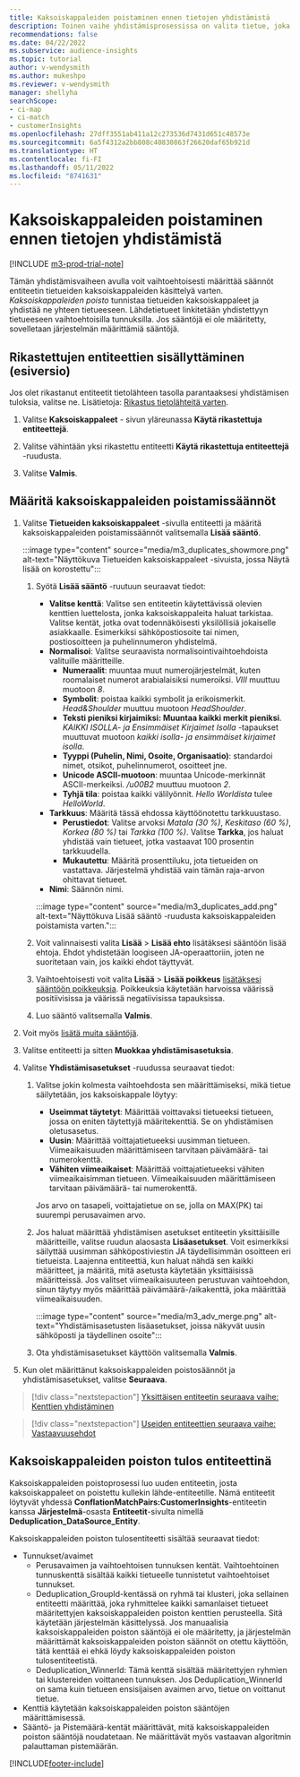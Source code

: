 ```yaml
---
title: Kaksoiskappaleiden poistaminen ennen tietojen yhdistämistä
description: Toinen vaihe yhdistämisprosessissa on valita tietue, joka tallennetaan, kun kaksoiskappaleita löytyy.
recommendations: false
ms.date: 04/22/2022
ms.subservice: audience-insights
ms.topic: tutorial
author: v-wendysmith
ms.author: mukeshpo
ms.reviewer: v-wendysmith
manager: shellyha
searchScope:
- ci-map
- ci-match
- customerInsights
ms.openlocfilehash: 27dff3551ab411a12c273536d7431d651c48573e
ms.sourcegitcommit: 6a5f4312a2bb808c40830863f26620daf65b921d
ms.translationtype: HT
ms.contentlocale: fi-FI
ms.lasthandoff: 05/11/2022
ms.locfileid: "8741631"
---
```

# <a name="remove-duplicates-before-unifying-data"></a>Kaksoiskappaleiden poistaminen ennen tietojen yhdistämistä

[!INCLUDE [m3-prod-trial-note](includes/m3-prod-trial-note.md)]

Tämän yhdistämisvaiheen avulla voit vaihtoehtoisesti määrittää säännöt entiteetin tietueiden kaksoiskappaleiden käsittelyä varten. *Kaksoiskappaleiden poisto* tunnistaa tietueiden kaksoiskappaleet ja yhdistää ne yhteen tietueeseen. Lähdetietueet linkitetään yhdistettyyn tietueeseen vaihtoehtoisilla tunnuksilla. Jos sääntöjä ei ole määritetty, sovelletaan järjestelmän määrittämiä sääntöjä.

## <a name="include-enriched-entities-preview"></a>Rikastettujen entiteettien sisällyttäminen (esiversio)

Jos olet rikastanut entiteetit tietolähteen tasolla parantaaksesi yhdistämisen tuloksia, valitse ne. Lisätietoja: [Rikastus tietolähteitä varten](data-sources-enrichment.md).

1. Valitse **Kaksoiskappaleet** - sivun yläreunassa **Käytä rikastettuja entiteettejä**.

1. Valitse vähintään yksi rikastettu entiteetti **Käytä rikastettuja entiteettejä** -ruudusta.

1. Valitse **Valmis**.

## <a name="define-deduplication-rules"></a>Määritä kaksoiskappaleiden poistamissäännöt

1. Valitse **Tietueiden kaksoiskappaleet** -sivulla entiteetti ja määritä kaksoiskappaleiden poistamissäännöt valitsemalla **Lisää sääntö**.

   :::image type="content" source="media/m3_duplicates_showmore.png" alt-text="Näyttökuva Tietueiden kaksoiskappaleet -sivuista, jossa Näytä lisää on korostettu":::

   1. Syötä **Lisää sääntö** -ruutuun seuraavat tiedot:
      - **Valitse kenttä**: Valitse sen entiteetin käytettävissä olevien kenttien luettelosta, jonka kaksoiskappaleita haluat tarkistaa. Valitse kentät, jotka ovat todennäköisesti yksilöllisiä jokaiselle asiakkaalle. Esimerkiksi sähköpostiosoite tai nimen, postiosoitteen ja puhelinnumeron yhdistelmä.
      - **Normalisoi**: Valitse seuraavista normalisointivaihtoehdoista valituille määritteille.
        - **Numeraalit**: muuntaa muut numerojärjestelmät, kuten roomalaiset numerot arabialaisiksi numeroiksi. *VIII* muuttuu muotoon *8*.
        - **Symbolit**: poistaa kaikki symbolit ja erikoismerkit. *Head&Shoulder* muuttuu muotoon *HeadShoulder*.
        - **Teksti pieniksi kirjaimiksi: Muuntaa kaikki merkit pieniksi**. *KAIKKI ISOLLA- ja Ensimmäiset Kirjaimet Isolla* -tapaukset muuttuvat muotoon *kaikki isolla- ja ensimmäiset kirjaimet isolla*.
        - **Tyyppi (Puhelin, Nimi, Osoite, Organisaatio)**: standardoi nimet, otsikot, puhelinnumerot, osoitteet jne.
        - **Unicode ASCII-muotoon**: muuntaa Unicode-merkinnät ASCII-merkeiksi. */u00B2* muuttuu muotoon *2*.
        - **Tyhjä tila**: poistaa kaikki välilyönnit. *Hello Worldista* tulee *HelloWorld*.
      - **Tarkkuus**: Määritä tässä ehdossa käyttöönotettu tarkkuustaso.
        - **Perustiedot**: Valitse arvoksi *Matala (30 %)*, *Keskitaso (60 %)*, *Korkea (80 %)* tai *Tarkka (100 %)*. Valitse **Tarkka**, jos haluat yhdistää vain tietueet, jotka vastaavat 100 prosentin tarkkuudella.
        - **Mukautettu**: Määritä prosenttiluku, jota tietueiden on vastattava. Järjestelmä yhdistää vain tämän raja-arvon ohittavat tietueet.
      - **Nimi**: Säännön nimi.

      :::image type="content" source="media/m3_duplicates_add.png" alt-text="Näyttökuva Lisää sääntö -ruudusta kaksoiskappaleiden poistamista varten.":::

   1. Voit valinnaisesti valita **Lisää** > **Lisää ehto** lisätäksesi sääntöön lisää ehtoja. Ehdot yhdistetään loogiseen JA-operaattoriin, joten ne suoritetaan vain, jos kaikki ehdot täyttyvät.

   1. Vaihtoehtoisesti voit valita **Lisää** > **Lisää poikkeus** [lisätäksesi sääntöön poikkeuksia](match-entities.md#add-exceptions-to-a-rule). Poikkeuksia käytetään harvoissa väärissä positiivisissa ja väärissä negatiivisissa tapauksissa.

   1. Luo sääntö valitsemalla **Valmis**.

1. Voit myös [lisätä muita sääntöjä](#define-deduplication-rules).

1. Valitse entiteetti ja sitten **Muokkaa yhdistämisasetuksia**.

1. Valitse **Yhdistämisasetukset** -ruudussa seuraavat tiedot:
   1. Valitse jokin kolmesta vaihtoehdosta sen määrittämiseksi, mikä tietue säilytetään, jos kaksoiskappale löytyy:
      - **Useimmat täytetyt**: Määrittää voittavaksi tietueeksi tietueen, jossa on eniten täytettyjä määritekenttiä. Se on yhdistämisen oletusasetus.
      - **Uusin**: Määrittää voittajatietueeksi uusimman tietueen. Viimeaikaisuuden määrittämiseen tarvitaan päivämäärä- tai numerokenttä.
      - **Vähiten viimeaikaiset**: Määrittää voittajatietueeksi vähiten viimeaikaisimman tietueen. Viimeaikaisuuden määrittämiseen tarvitaan päivämäärä- tai numerokenttä.
      
      Jos arvo on tasapeli, voittajatietue on se, jolla on MAX(PK) tai suurempi perusavaimen arvo.
      
   1. Jos haluat määrittää yhdistämisen asetukset entiteetin yksittäisille määritteille, valitse ruudun alaosasta **Lisäasetukset**. Voit esimerkiksi säilyttää uusimman sähköpostiviestin JA täydellisimmän osoitteen eri tietueista. Laajenna entiteettiä, kun haluat nähdä sen kaikki määritteet, ja määritä, mitä asetusta käytetään yksittäisissä määritteissä. Jos valitset viimeaikaisuuteen perustuvan vaihtoehdon, sinun täytyy myös määrittää päivämäärä-/aikakenttä, joka määrittää viimeaikaisuuden.

      :::image type="content" source="media/m3_adv_merge.png" alt-text="Yhdistämisasetusten lisäasetukset, joissa näkyvät uusin sähköposti ja täydellinen osoite":::

   1. Ota yhdistämisasetukset käyttöön valitsemalla **Valmis**.

1. Kun olet määrittänut kaksoiskappaleiden poistosäännöt ja yhdistämisasetukset, valitse **Seuraava**.
  
> [!div class="nextstepaction"]
> [Yksittäisen entiteetin seuraava vaihe: Kenttien yhdistäminen](merge-entities.md)

> [!div class="nextstepaction"]
> [Useiden entiteettien seuraava vaihe: Vastaavuusehdot](match-entities.md)

## <a name="deduplication-output-as-an-entity"></a>Kaksoiskappaleiden poiston tulos entiteettinä

Kaksoiskappaleiden poistoprosessi luo uuden entiteetin, josta kaksoiskappaleet on poistettu kullekin lähde-entiteetille. Nämä entiteetit löytyvät yhdessä **ConflationMatchPairs:CustomerInsights**-entiteetin kanssa **Järjestelmä**-osasta **Entiteetit**-sivulta nimellä **Deduplication_DataSource_Entity**.

Kaksoiskappaleiden poiston tulosentiteetti sisältää seuraavat tiedot:

- Tunnukset/avaimet
  - Perusavaimen ja vaihtoehtoisen tunnuksen kentät. Vaihtoehtoinen tunnuskenttä sisältää kaikki tietueelle tunnistetut vaihtoehtoiset tunnukset.
  - Deduplication_GroupId-kentässä on ryhmä tai klusteri, joka sellainen entiteetti määrittää, joka ryhmittelee kaikki samanlaiset tietueet määritettyjen kaksoiskappaleiden poiston kenttien perusteella. Sitä käytetään järjestelmän käsittelyssä. Jos manuaalisia kaksoiskappaleiden poiston sääntöjä ei ole määritetty, ja järjestelmän määrittämät kaksoiskappaleiden poiston säännöt on otettu käyttöön, tätä kenttää ei ehkä löydy kaksoiskappaleiden poiston tulosentiteetistä.
  - Deduplication_WinnerId: Tämä kenttä sisältää määritettyjen ryhmien tai klustereiden voittaneen tunnuksen. Jos Deduplication_WinnerId on sama kuin tietueen ensisijaisen avaimen arvo, tietue on voittanut tietue.
- Kenttiä käytetään kaksoiskappaleiden poiston sääntöjen määrittämisessä.
- Sääntö- ja Pistemäärä-kentät määrittävät, mitä kaksoiskappaleiden poiston sääntöjä noudatetaan. Ne määrittävät myös vastaavan algoritmin palauttaman pistemäärän.

[!INCLUDE[footer-include](includes/footer-banner.md)]
